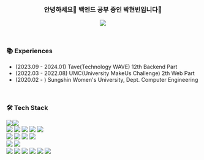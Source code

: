 <h3 align="center"> 안녕하세요👋 백엔드 공부 중인 박현빈입니다🌱</h3>
<p align="center"><img src="https://capsule-render.vercel.app/api?type=waving&color=gradient&customColorList=5&height=300&section=header&text=Hyeonbin%20Park&fontSize=70&animation=fadeIn&fontColor=1C1C1C" /></p>
<br>

### 📚 Experiences 
 - (2023.09 - 2024.01) Tave(Technology WAVE) 12th Backend Part </div>
 - (2022.03 - 2022.08) UMC(University MakeUs Challenge) 2th Web Part </div>
 - (2020.02 - ) Sungshin Women's University, Dept. Computer Engineering </div>
<br>

### 🛠️ Tech Stack
<img src="https://img.shields.io/badge/SpringBoot-6DB33F?style=flat-square&logo=SpringBoot&logoColor=white"/><img src="https://img.shields.io/badge/Node.js-339933?style=flat-square&logo=Node.js&logoColor=white"/> 
<br/>
<img src="https://img.shields.io/badge/C++-00599C?style=flat-square&logo=c%2B%2B&logoColor=white"/> 
<img src="https://img.shields.io/badge/C-A8B9CC?style=flat-square&logo=C&logoColor=white"/> 
<img src="https://img.shields.io/badge/Python-3776AB?style=flat-square&logo=Python&logoColor=white"/> 
<img src="https://img.shields.io/badge/Java-007396?style=flat-square&logo=Java&logoColor=white"/> 
<img src="https://img.shields.io/badge/JavaScript-F7DF1E?style=flat-square&logo=JavaScript&logoColor=white"/>
<br/>
<img src="https://img.shields.io/badge/Andoid Studio-3DDC84?style=flat-square&logo=android studio&logoColor=white">
<img src="https://img.shields.io/badge/HTML5-E34F26?style=flat-square&logo=HTML5&logoColor=white"/> 
<img src="https://img.shields.io/badge/CSS3-1572B6?style=flat-square&logo=CSS3&logoColor=white"/>
<img src="https://img.shields.io/badge/React Native-61DAFB?style=flat-square&logo=react&logoColor=white"/>
<br/>
<img src="https://img.shields.io/badge/MySQL-4479A1?style=flat-square&logo=MySQL&logoColor=white"/>
 <img src="https://img.shields.io/badge/AmazonAWS-232F3E?style=flat-square&logo=AmazonAWS&logoColor=white"/> 
 </br>
 <img src="https://img.shields.io/badge/GitHub-black?style=flat-square&logo=GitHub&logoColor=white"/>
  <img src="https://img.shields.io/badge/-Notion-000000?style=flat-square&logo=notion&logoColor=white"/>
  <img src="https://img.shields.io/badge/-Slack-4A154B?style=flat-square&logo=slack&logoColor=white"/>
  <img src="https://img.shields.io/badge/Postman-FF6C37?style=flat-square&logo=Postman&logoColor=white"/>
  <img src="https://img.shields.io/badge/-Figma-F24E1E?style=flat-square&logo=figma&logoColor=white"/>
  <img src="https://img.shields.io/badge/IntelliJ IDEA-000000?style=flat-square&logo=IntelliJIDEA&logoColor=white"/>
  
<br>

<!--<p><img align="left" src="https://github-readme-stats.vercel.app/api/top-langs?username=hyeonbinn&show_icons=true&locale=en&layout=compact" alt="hyeonbinn" /></p>

<br>

<b><h3 align="center">🌱 Github Stats</h3></b>
<div align=center><img align="center" src="https://github-readme-stats.vercel.app/api?username=hyeonbinn&show_icons=true&locale=en" alt="hyeonbinn" /></div>

<br>

<div align=center><img align="center" src="https://github-readme-streak-stats.herokuapp.com/?user=hyeonbinn&" alt="hyeonbinn" /></div>


**b1urrrr/b1urrrr** is a ✨ _special_ ✨ repository because its `README.md` (this file) appears on your GitHub profile.

Here are some ideas to get you started:

- 🔭 I’m currently working on ...
- 🌱 I’m currently learning ...
- 👯 I’m looking to collaborate on ...
- 🤔 I’m looking for help with ...
- 💬 Ask me about ...
- 📫 How to reach me: ...
- 😄 Pronouns: ...
- ⚡ Fun fact: ...
-->
